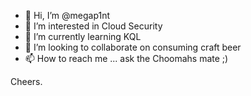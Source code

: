 - 👋 Hi, I’m @megap1nt
- 👀 I’m interested in Cloud Security
- 🌱 I’m currently learning KQL 
- 💞️ I’m looking to collaborate on consuming craft beer
- 📫 How to reach me ... ask the Choomahs mate ;)

Cheers.
